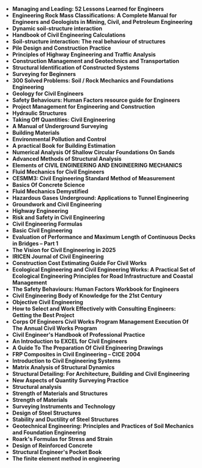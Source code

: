 <ul>
                                <li><b><a target="_blank" href="https://github.com/manjunath5496/Civil-Engineering-Books/blob/master/civil(1).pdf" style="text-decoration:none;">Managing and Leading: 52 Lessons Learned for Engineers</a></b></li>
                             <li><b><a target="_blank" href="https://github.com/manjunath5496/Civil-Engineering-Books/blob/master/civil(3).pdf" style="text-decoration:none;">Engineering Rock Mass Classifications: A Complete Manual for Engineers and Geologists in Mining, Civil, and Petroleum Engineering</a></b></li>
                               
<li><b><a target="_blank" href="https://github.com/manjunath5496/Civil-Engineering-Books/blob/master/civil(4).pdf" style="text-decoration:none;">Dynamic soil-structure interaction</a></b></li>
                                <li><b><a target="_blank" href="https://github.com/manjunath5496/Civil-Engineering-Books/blob/master/civil(5).pdf" style="text-decoration:none;">Handbook of Civil Engineering Calculations</a></b></li>
                                
 <li><b><a target="_blank" href="https://github.com/manjunath5496/Civil-Engineering-Books/blob/master/civil(6).pdf" style="text-decoration:none;">Soil-structure interaction: The real behaviour of structures</a></b></li>
                          
<li><b><a target="_blank" href="https://github.com/manjunath5496/Civil-Engineering-Books/blob/master/civil(7).pdf" style="text-decoration:none;">Pile Design and Construction Practice</a></b></li>
                                <li><b><a target="_blank" href="https://github.com/manjunath5496/Civil-Engineering-Books/blob/master/civil(8).pdf" style="text-decoration:none;">Principles of Highway Engineering and Traffic Analysis</a></b></li>
                                <li><b><a target="_blank" href="https://github.com/manjunath5496/Civil-Engineering-Books/blob/master/civil(9).pdf" style="text-decoration:none;">Construction Management and Geotechnics and Transportation</a></b></li>
                                
<li><b><a target="_blank" href="https://github.com/manjunath5496/Civil-Engineering-Books/blob/master/civil(10).pdf" style="text-decoration:none;">Structural Identification of Constructed Systems</a></b></li>  
        
<li><b><a target="_blank" href="https://github.com/manjunath5496/Civil-Engineering-Books/blob/master/civil(11).pdf" style="text-decoration:none;">Surveying for Beginners</a></b></li>
                                <li><b><a target="_blank" href="https://github.com/manjunath5496/Civil-Engineering-Books/blob/master/civil(12).pdf" style="text-decoration:none;">300 Solved Problems: Soil / Rock Mechanics and Foundations Engineering</a></b></li>
 <li><b><a target="_blank" href="https://github.com/manjunath5496/Civil-Engineering-Books/blob/master/civil(13).pdf" style="text-decoration:none;">Geology for Civil Engineers</a></b></li>  
 
<li><b><a target="_blank" href="https://github.com/manjunath5496/Civil-Engineering-Books/blob/master/civil(14).pdf" style="text-decoration:none;">Safety Behaviours: Human Factors resource guide for Engineers </a></b></li>
                                <li><b><a target="_blank" href="https://github.com/manjunath5496/Civil-Engineering-Books/blob/master/civil(15).pdf" style="text-decoration:none;">Project Management for Engineering and Construction</a></b></li>
                                <li><b><a target="_blank" href="https://github.com/manjunath5496/Civil-Engineering-Books/blob/master/civil(16).pdf" style="text-decoration:none;">Hydraulic Structures</a></b></li>
                               
<li><b><a target="_blank" href="https://github.com/manjunath5496/Civil-Engineering-Books/blob/master/civil(17).pdf" style="text-decoration:none;">Taking Off Quantities: Civil Engineering</a></b></li>
                                <li><b><a target="_blank" href="https://github.com/manjunath5496/Civil-Engineering-Books/blob/master/civil(18).pdf" style="text-decoration:none;">A Manual of Underground Surveying  </a></b></li>
                                
 <li><b><a target="_blank" href="https://github.com/manjunath5496/Civil-Engineering-Books/blob/master/civil(19).pdf" style="text-decoration:none;">Building Materials </a></b></li>
                          
<li><b><a target="_blank" href="https://github.com/manjunath5496/Civil-Engineering-Books/blob/master/civil(20).pdf" style="text-decoration:none;">Environmental Pollution and Control </a></b></li>

<li><b><a target="_blank" href="https://github.com/manjunath5496/Civil-Engineering-Books/blob/master/civil(21).pdf" style="text-decoration:none;">A practical Book for Building Estimation </a></b></li>

<li><b><a target="_blank" href="https://github.com/manjunath5496/Civil-Engineering-Books/blob/master/civil(22).pdf" style="text-decoration:none;">Numerical Analysis Of Shallow Circular Foundations On Sands</a></b></li>
                                <li><b><a target="_blank" href="https://github.com/manjunath5496/Civil-Engineering-Books/blob/master/civil(23).pdf" style="text-decoration:none;">Advanced Methods of Structural Analysis</a></b></li>
                               
<li><b><a target="_blank" href="https://github.com/manjunath5496/Civil-Engineering-Books/blob/master/civil(24).pdf" style="text-decoration:none;">Elements of CIVIL ENGINEERING AND ENGINEERING MECHANICS</a></b></li>
                                <li><b><a target="_blank" href="https://github.com/manjunath5496/Civil-Engineering-Books/blob/master/civil(25).pdf" style="text-decoration:none;">Fluid Mechanics for Civil Engineers </a></b></li>
                                
 <li><b><a target="_blank" href="https://github.com/manjunath5496/Civil-Engineering-Books/blob/master/civil(26).pdf" style="text-decoration:none;">CESMM3: Civil Engineering Standard Method of Measurement </a></b></li>
                          
<li><b><a target="_blank" href="https://github.com/manjunath5496/Civil-Engineering-Books/blob/master/civil(27).pdf" style="text-decoration:none;">Basics Of Concrete Science</a></b></li>

<li><b><a target="_blank" href="https://github.com/manjunath5496/Civil-Engineering-Books/blob/master/civil(28).pdf" style="text-decoration:none;">Fluid Mechanics Demystified</a></b></li>

<li><b><a target="_blank" href="https://github.com/manjunath5496/Civil-Engineering-Books/blob/master/civil(29).pdf" style="text-decoration:none;">Hazardous Gases Underground: Applications to Tunnel Engineering</a></b></li>
                                <li><b><a target="_blank" href="https://github.com/manjunath5496/Civil-Engineering-Books/blob/master/civil(30).pdf" style="text-decoration:none;">Groundwork and Civil Engineering</a></b></li>
                               
<li><b><a target="_blank" href="https://github.com/manjunath5496/Civil-Engineering-Books/blob/master/civil(31).pdf" style="text-decoration:none;">Highway Engineering</a></b></li>
                                <li><b><a target="_blank" href="https://github.com/manjunath5496/Civil-Engineering-Books/blob/master/civil(32).pdf" style="text-decoration:none;">Risk and Safety in Civil Engineering</a></b></li>
                                <li><b><a target="_blank" href="https://github.com/manjunath5496/Civil-Engineering-Books/blob/master/civil(33).pdf" style="text-decoration:none;">Civil Engineering Formulas</a></b></li>
 
                              
<li><b><a target="_blank" href="https://github.com/manjunath5496/Civil-Engineering-Books/blob/master/civil(34).pdf" style="text-decoration:none;">Basic Civil Engineering </a></b></li>
                                <li><b><a target="_blank" href="https://github.com/manjunath5496/Civil-Engineering-Books/blob/master/civil(35).pdf" style="text-decoration:none;">Evaluation of Performance and Maximum Length of Continuous Decks in Bridges – Part 1</a></b></li>
                                <li><b><a target="_blank" href="https://github.com/manjunath5496/Civil-Engineering-Books/blob/master/civil(36).pdf" style="text-decoration:none;">The Vision for Civil Engineering in 2025</a></b></li>
   <li><b><a target="_blank" href="https://github.com/manjunath5496/Civil-Engineering-Books/blob/master/civil(37).pdf" style="text-decoration:none;">IRICEN Journal of Civil Engineering</a></b></li> 
   
   
<li><b><a target="_blank" href="https://github.com/manjunath5496/Civil-Engineering-Books/blob/master/civil(39).pdf" style="text-decoration:none;">Construction Cost Estimating Guide For Civil Works</a></b></li>
                             <li><b><a target="_blank" href="https://github.com/manjunath5496/Civil-Engineering-Books/blob/master/civil(40).pdf" style="text-decoration:none;">Ecological Engineering and Civil Engineering Works:
A Practical Set of Ecological Engineering Principles for Road Infrastructure and Coastal Management</a></b></li>
                               

 <li><b><a target="_blank" href="https://github.com/manjunath5496/Civil-Engineering-Books/blob/master/civil(43).pdf" style="text-decoration:none;">The Safety Behaviours: Human Factors Workbook for Engineers </a></b></li>
                                
 <li><b><a target="_blank" href="https://github.com/manjunath5496/Civil-Engineering-Books/blob/master/civil(44).pdf" style="text-decoration:none;">Civil Engineering Body of Knowledge for the 21st Century</a></b></li>
                          
<li><b><a target="_blank" href="https://github.com/manjunath5496/Civil-Engineering-Books/blob/master/civil(45).pdf" style="text-decoration:none;">Objective Civil Engineering</a></b></li>
                                <li><b><a target="_blank" href="https://github.com/manjunath5496/Civil-Engineering-Books/blob/master/civil(46).pdf" style="text-decoration:none;">How to Select and Work Effectively with Consulting Engineers: Getting the Best Project</a></b></li>
                                <li><b><a target="_blank" href="https://github.com/manjunath5496/Civil-Engineering-Books/blob/master/civil(47).pdf" style="text-decoration:none;">Corps Of Engineers Civil Works Program Management Execution Of The Annual Civil Works Program</a></b></li>
                                
<li><b><a target="_blank" href="https://github.com/manjunath5496/Civil-Engineering-Books/blob/master/civil(48).rar" style="text-decoration:none;">Civil Engineer's Handbook of Professional Practice</a></b></li>  
        
<li><b><a target="_blank" href="https://github.com/manjunath5496/Civil-Engineering-Books/blob/master/civil(49).pdf" style="text-decoration:none;">An Introduction to EXCEL for Civil Engineers</a></b></li>
                                <li><b><a target="_blank" href="https://github.com/manjunath5496/Civil-Engineering-Books/blob/master/civil(50).pdf" style="text-decoration:none;">A Guide To The Preparation Of Civil Engineering Drawings</a></b></li>
 <li><b><a target="_blank" href="https://github.com/manjunath5496/Civil-Engineering-Books/blob/master/civil(51).pdf" style="text-decoration:none;">FRP Composites in Civil Engineering – CICE 2004</a></b></li>  
 
<li><b><a target="_blank" href="https://github.com/manjunath5496/Civil-Engineering-Books/blob/master/civil(52).pdf" style="text-decoration:none;">Introduction to Civil Engineering Systems </a></b></li>
                                <li><b><a target="_blank" href="https://github.com/manjunath5496/Civil-Engineering-Books/blob/master/civil(53).pdf" style="text-decoration:none;">Matrix Analysis of
Structural Dynamics</a></b></li>
                                <li><b><a target="_blank" href="https://github.com/manjunath5496/Civil-Engineering-Books/blob/master/civil(54).pdf" style="text-decoration:none;">Structural Detailing: For Architecture, Building and Civil Engineering</a></b></li>
                               
<li><b><a target="_blank" href="https://github.com/manjunath5496/Civil-Engineering-Books/blob/master/civil(55).pdf" style="text-decoration:none;">New Aspects of Quantity Surveying Practice</a></b></li>
                                <li><b><a target="_blank" href="https://github.com/manjunath5496/Civil-Engineering-Books/blob/master/civil(56).rar" style="text-decoration:none;">Structural analysis  </a></b></li>
                                
 <li><b><a target="_blank" href="https://github.com/manjunath5496/Civil-Engineering-Books/blob/master/civil(57).pdf" style="text-decoration:none;">Strength of Materials and Structures </a></b></li>
                          
<li><b><a target="_blank" href="https://github.com/manjunath5496/Civil-Engineering-Books/blob/master/civil(58).pdf" style="text-decoration:none;">Strength of Materials </a></b></li>

<li><b><a target="_blank" href="https://github.com/manjunath5496/Civil-Engineering-Books/blob/master/civil(59).pdf" style="text-decoration:none;">Surveying Instruments and Technology </a></b></li>

<li><b><a target="_blank" href="https://github.com/manjunath5496/Civil-Engineering-Books/blob/master/civil(60).pdf" style="text-decoration:none;"> Design of Steel Structures</a></b></li>
                                <li><b><a target="_blank" href="https://github.com/manjunath5496/Civil-Engineering-Books/blob/master/civil(61).rar" style="text-decoration:none;">Stability and Ductility of Steel Structures</a></b></li>
                               
<li><b><a target="_blank" href="https://github.com/manjunath5496/Civil-Engineering-Books/blob/master/civil(62).pdf" style="text-decoration:none;">Geotechnical Engineering: Principles and Practices of Soil Mechanics and Foundation Engineering</a></b></li> 
   
  <li><b><a target="_blank" href="https://github.com/manjunath5496/Civil-Engineering-Books/blob/master/civil(2).pdf" style="text-decoration:none;">Roark's Formulas for Stress and Strain</a></b></li>   
<li><b><a target="_blank" href="https://github.com/manjunath5496/Civil-Engineering-Books/blob/master/civil(41).pdf" style="text-decoration:none;">Design of Reinforced Concrete</a></b></li>    
<li><b><a target="_blank" href="https://github.com/manjunath5496/Civil-Engineering-Books/blob/master/civil(42).pdf" style="text-decoration:none;">Structural Engineer's Pocket Book</a></b></li>    
<li><b><a target="_blank" href="https://github.com/manjunath5496/Civil-Engineering-Books/blob/master/civil(63).pdf" style="text-decoration:none;">The finite element method in engineering</a></b></li>      
   
   
   
</ul>
